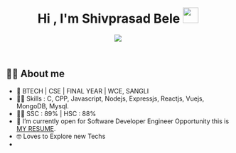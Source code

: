 <h1 align="center">Hi , I'm Shivprasad Bele <img src="https://media.giphy.com/media/hvRJCLFzcasrR4ia7z/giphy.gif" width="35"></h1>
<p align="center">
  <a href="https://github.com/DenverCoder1/readme-typing-svg"><img src="https://readme-typing-svg.herokuapp.com?lines=Computer+Science+Student;Problem%20Solving;DS%20|%20Algorithms%20|%20OOP%20;Loves%20to%20Learn%20new%20things&center=true&width=500&height=50"></a>
</p>


<br>

<!--<p align="center"> 
	<img src="https://komarev.com/ghpvc/?username=7oSkaaa&label=Profile%20views&color=0e75b6&style=plastic" alt="7oSkaaa" /> 
	<a href = "https://commits.top/egypt.html" target="_blank">
		<img src="https://enfsgag3ayy6w9q.m.pipedream.net/&style=plastic" alt="7oSkaaa" target="_blank"/> 
	</a>
</p>
 -->

## :sassy_man:  About me
- :school: BTECH | CSE | FINAL YEAR | WCE, SANGLI
- :technologist: Skills : C, CPP, Javascript, Nodejs, Expressjs, Reactjs, Vuejs, MongoDB, Mysql.
- :student: SSC : 89% | HSC : 88%
- :thinking: I’m currently open for Software Developer Engineer Opportunity this is [MY RESUME](https://drive.google.com/file/d/1W6tgfVspLOrC6_e5I7GytOph42vtM7Ua/view).
- :nerd_face: Loves to Explore new Techs
- <!-- - :computer:  -->


<br>
